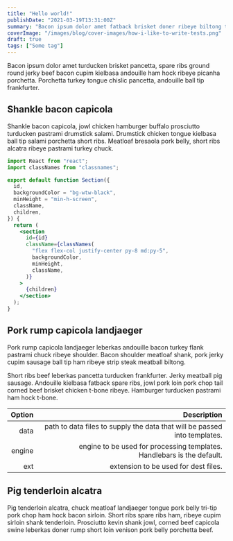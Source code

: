 ```yaml
---
title: "Hello world!"
publishDate: "2021-03-19T13:31:00Z"
summary: "Bacon ipsum dolor amet fatback brisket doner ribeye biltong tenderloin beef ribs burgdoggen shank chislic turducken bacon strip steak."
coverImage: "/images/blog/cover-images/how-i-like-to-write-tests.png"
draft: true
tags: ["Some tag"]
---
```


Bacon ipsum dolor amet turducken brisket pancetta, spare ribs ground round jerky beef bacon cupim kielbasa andouille ham hock ribeye picanha porchetta. Porchetta turkey tongue chislic pancetta, andouille ball tip frankfurter.

## Shankle bacon capicola

Shankle bacon capicola, jowl chicken hamburger buffalo prosciutto turducken pastrami drumstick salami. Drumstick chicken tongue kielbasa ball tip salami porchetta short ribs. Meatloaf bresaola pork belly, short ribs alcatra ribeye pastrami turkey chuck.

```jsx
import React from "react";
import classNames from "classnames";

export default function Section({
  id,
  backgroundColor = "bg-wtw-black",
  minHeight = "min-h-screen",
  className,
  children,
}) {
  return (
    <section
      id={id}
      className={classNames(
        "flex flex-col justify-center py-8 md:py-5",
        backgroundColor,
        minHeight,
        className,
      )}
    >
      {children}
    </section>
  );
}
```

## Pork rump capicola landjaeger

Pork rump capicola landjaeger leberkas andouille bacon turkey flank pastrami chuck ribeye shoulder. Bacon shoulder meatloaf shank, pork jerky cupim sausage ball tip ham ribeye strip steak meatball biltong.

Short ribs beef leberkas pancetta turducken frankfurter. Jerky meatball pig sausage. Andouille kielbasa fatback spare ribs, jowl pork loin pork chop tail corned beef brisket chicken t-bone ribeye. Hamburger turducken pastrami ham hock t-bone.

| Option |                                                               Description |
| -----: | ------------------------------------------------------------------------: |
|   data | path to data files to supply the data that will be passed into templates. |
| engine |    engine to be used for processing templates. Handlebars is the default. |
|    ext |                                      extension to be used for dest files. |

## Pig tenderloin alcatra

Pig tenderloin alcatra, chuck meatloaf landjaeger tongue pork belly tri-tip pork chop ham hock bacon sirloin. Short ribs spare ribs ham, ribeye cupim sirloin shank tenderloin. Prosciutto kevin shank jowl, corned beef capicola swine leberkas doner rump short loin venison pork belly porchetta beef.

